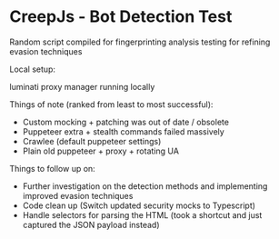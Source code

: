 # CreepJs - Bot Detection Test

Random script compiled for fingerprinting analysis testing for refining evasion techniques

Local setup:

luminati proxy manager running locally

Things of note (ranked from least to most successful):

- Custom mocking + patching was out of date / obsolete
- Puppeteer extra + stealth commands failed massively
- Crawlee (default puppeteer settings)
- Plain old puppeteer + proxy + rotating UA

Things to follow up on:

- Further investigation on the detection methods and implementing improved evasion techniques
- Code clean up (Switch updated security mocks to Typescript)
- Handle selectors for parsing the HTML (took a shortcut and just captured the JSON payload instead)
